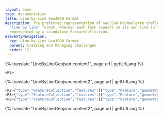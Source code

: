 ```yaml
---
layout: base
tags: documentation
title: Line-by-Line GeoJSON Format
description: The preferred representation of GeoJSON MapRoulette challenges is a
  "line by line" format, wherein each task appears on its own line in the file,
  represented by a standalone FeatureCollection.
eleventyNavigation:
  key: Line-by-Line GeoJSON Format
  parent: Creating and Managing Challenges
  order: 12
---
```


{% translate "LineByLineGeojson.content1", page.url | getUrlLang %}

`<RS>`

{% translate "LineByLineGeojson.content2", page.url | getUrlLang %}

```javascript
<RS>{"type":"FeatureCollection","features":[{"type":"Feature","geometry":{"type":"Point","coordinates":[-82.9908295,42.435009]},"properties":{"address":"13001 East Seven Mile","latitude":"42.435009","longitude":"-82.9908295","business_name":"Lions Auto Sales"}}]}
<RS>{"type":"FeatureCollection","features":[{"type":"Feature","geometry":{"type":"Point","coordinates":[-82.94074,42.42207]},"properties":{"address":"10709 Morang","latitude":"42.42207","longitude":"-82.94074","business_name":"Great Lakes Investment"}}]}
<RS>{"type":"FeatureCollection","features":[{"type":"Feature","geometry":{"type":"Point","coordinates":[-83.129097,42.3111]},"properties":{"address":"8118 West Vernor","latitude":"42.3111","longitude":"-83.129097","business_name":"St. Gabriel Church"}}]}
```

{% translate "LineByLineGeojson.content2", page.url | getUrlLang %}
